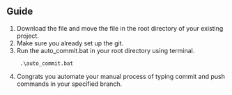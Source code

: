 ## Guide

1. Download the file and move the file in the root directory of your existing project.
2. Make sure you already set up the git.
3. Run the auto_commit.bat in your root directory using terminal.
   ```
    .\auto_commit.bat
   ```
4. Congrats you automate your manual process of typing commit and push commands in your specified branch.
